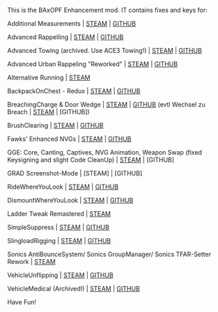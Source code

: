 This is the BAxOPF Enhancement mod.
IT contains fixes and keys for:

Additional Measurements
| [STEAM](https://steamcommunity.com/sharedfiles/filedetails/?id=1942567517)
| [GITHUB](https://github.com/BrettMayson/A3AdditionalMeasurements)

Advanced Rappelling
| [STEAM](https://steamcommunity.com/sharedfiles/filedetails/?id=713709341)
| [GITHUB](https://github.com/sethduda/AdvancedRappelling)

Advanced Towing (archived. Use ACE3 Towing!)
| [STEAM](https://steamcommunity.com/sharedfiles/filedetails/?id=639837898)
| [GITHUB](https://github.com/sethduda/AdvancedTowing)

Advanced Urban Rappeling "Reworked"
| [STEAM](https://steamcommunity.com/workshop/filedetails/?id=730310357)
| [GITHUB](https://github.com/sethduda/AdvancedUrbanRappelling)

Alternative Running
| [STEAM](https://steamcommunity.com/sharedfiles/filedetails/?id=2198339170)

BackpackOnChest - Redux
| [STEAM](https://steamcommunity.com/workshop/filedetails/?id=2372036642)
| [GITHUB](https://github.com/mjc4wilton/BackpackOnChestRedux)

BreachingCharge & Door Wedge
| [STEAM](https://steamcommunity.com/sharedfiles/filedetails/?id=1314910827)
| [GITHUB](https://github.com/ampersand38/Breaching-Charge/)
(evtl Wechsel zu 
Breach
| [STEAM](https://steamcommunity.com/sharedfiles/filedetails/?id=2820127143)
| [GITHUB])

BrushClearing
| [STEAM](https://steamcommunity.com/sharedfiles/filedetails/?id=1889104923)
| [GITHUB](https://github.com/ampersand38/Brush-Clearing)

Fawks' Enhanced NVGs
| [STEAM](https://steamcommunity.com/sharedfiles/filedetails/changelog/2513044572)
| [GITHUB](https://github.com/PhantomDevTeam/PDT-Enhanced-NVG)

GGE: Core, Canting, Captives, NVG Animation, Weapon Swap (fixed Keysigning and slight Code CleanUp)
| [STEAM](https://steamcommunity.com/workshop/filedetails/?id=2010351474)
| [GITHUB]

GRAD Screenshot-Mode
| [STEAM]
| [GITHUB]

RideWhereYouLook
| [STEAM](https://steamcommunity.com/sharedfiles/filedetails/?id=2153127400)
| [GITHUB](https://github.com/ampersand38/ride-where-you-look)

DismountWhereYouLook
| [STEAM](https://steamcommunity.com/sharedfiles/filedetails/?id=1841553455)
| [GITHUB](https://github.com/ampersand38/dismount-where-you-look)

Ladder Tweak Remastered
| [STEAM](https://steamcommunity.com/sharedfiles/filedetails/?id=2969350304)

SimpleSuppress
| [STEAM](https://steamcommunity.com/sharedfiles/filedetails/?id=2461607508)
| [GITHUB](https://github.com/SzwedzikPL/SimpleSuppress)

SlingloadRigging
| [STEAM](https://steamcommunity.com/sharedfiles/filedetails/?id=2128676112)
| [GITHUB](https://github.com/ampersand38/sling-load-rigging)

Sonics AntiBounceSystem/
Sonics GroupManager/
Sonics TFAR-Setter Rework
| [STEAM](https://steamcommunity.com/sharedfiles/filedetails/?id=2774665932)

VehicleUnflipping
| [STEAM](https://steamcommunity.com/sharedfiles/filedetails/?id=1703187116)
| [GITHUB](https://github.com/veteran29/vet_unflipping)

VehicleMedical (Archived!)
| [STEAM](https://steamcommunity.com/sharedfiles/filedetails/?id=1911374016)
| [GITHUB](https://github.com/M3ales/MIRA_Vehicle_Medical)


Have Fun!
